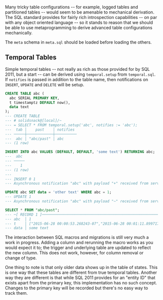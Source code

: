 

Many tricky table configurations -- for example, logged tables and partitioned
tables -- would seem to be amenable to mechanical derivation. The SQL standard
provides for fairly rich introspection capabilities -- on par with any object
oriented language -- so it stands to reason that we should be able to use
metaprogramming to derive advanced table configurations mechanically.

The `meta` schema in `meta.sql` should be loaded before loading the others.


Temporal Tables
---------------

Simple temporal tables -- not really as rich as those provided for by SQL 2011,
but a start -- can be derived using `temporal.setup` from `temporal.sql`. If
`notifies` is passed in addition to the table name, then notifications on
`INSERT`, `UPDATE` and `DELETE` will be setup.

```sql
CREATE TABLE abc (
  abc SERIAL PRIMARY KEY,
  t timestamptz DEFAULT now(),
  data text
);
--- CREATE TABLE
--- # solidsnack@[local]/~
--- = SELECT * FROM temporal.setup('abc', notifies := 'abc');
---  tab │    past    │ notifies 
--- ─────┼────────────┼──────────
---  abc │ "abc/past" │ abc
--- (1 row)

INSERT INTO abc VALUES (DEFAULT, DEFAULT, 'some text') RETURNING abc;
---  abc
--- ─────
---    1
--- (1 row)
---
--- INSERT 0 1
--- Asynchronous notification "abc" with payload "+" received from server process with PID 76097.

UPDATE abc SET data = 'other text' WHERE abc = 1;
--- UPDATE 1
--- Asynchronous notification "abc" with payload "~" received from server process with PID 76097.

SELECT * FROM "abc/past";
--- ─[ RECORD 1 ]───────────────────────────────────────────────────────────
--- abc  │ 1
--- t    │ ["2015-06-28 00:00:53.268243-07","2015-06-28 00:01:11.899717-07")
--- data │ some text
```

The interaction between SQL macros and migrations is still very much a work in
progress. Adding a column and rerunning the macro works as you would expect it
to; the trigger and underlying table are updated to reflect the new column.
This does not work, however, for column removal or change of type.

One thing to note is that only older data shows up in the table of states.
This is one way that these tables are different from true temporal tables.
Another way they are different is that while SQL 2011 provides for an "entity
ID" that exists apart from the primary key, this implementation has no such
concept. Changes to the primary key will be recorded but there's no easy way
to track them.
